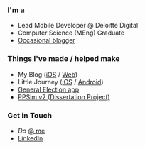 ### I'm a
* Lead Mobile Developer @ Deloitte Digital
* Computer Science (MEng) Graduate
* [Occasional blogger](https://www.oliverbinns.co.uk/blog/)

### Things I've made / helped make
* My Blog ([iOS](https://apps.apple.com/us/app/oliver-binns/id1535326851) / 
[Web](https://www.oliverbinns.co.uk/blog))
* Little Journey ([iOS](https://apps.apple.com/gb/app/little-journey/id1256824573) / 
[Android](https://play.google.com/store/apps/details?id=com.littlesparkshospital.littlejourney&hl=en_GB&gl=US))
* [General Election app](https://apps.apple.com/gb/app/general-election-2019/id1240254142)
* [PPSim v2 (Dissertation Project)](https://github.com/Oliver-Binns/PRIY)

### Get in Touch
* _Do_ [@ me](https://www.twitter.com/oliver_binns)
* [LinkedIn](https://www.linkedin.com/in/obinns)

